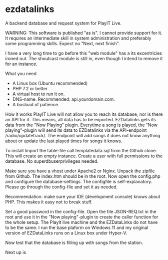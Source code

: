 # ezdatalinks
A backend database and request system for PlayIT Live.

WARNING:
This software is published "as is". I cannot provide support for it. It requires an intermediate skill in system administration and preferably some programming skills. Expect no "Next, next finish".

I have a very long time to go before this "web module" has a its excentricies ironed out. The shoutcast module is still in, even though I intend to remove it for an instance.

What you need

- A Linux box (Ubuntu recommended)
- PHP 7.2 or better
- A virtual host to run it on.
- DNS-name. Recommended: api.yourdomain.com.
- A busload of patience.

How it works
PlayIT Live will not allow you to reach its database, nor is there an API for it. This means, all data has to be exported. EZDatalinks gets its data from the "Now Playing" plugin. Everytime a song is played, the "Now playing"-plugin will send its data to EZDatalinks via the API-endpoint /radio/updatetrack/. The endpoint will add songs it does not know anything about or update the last played times for songs it knows.

To install
Import the table-file call templatedata.sql from the Github clone. This will create an empty instance. Create a user with full permissions to the database. No superdbuserprivileges needed.

Make sure you have a vhost under Apache2 or Nginx. Unpack the zipfile from Github. The index.htm should be in the root. Now open the config.php and configure the database-settings. The configfile is self-explanatory. Please go through the config-file and set it as needed.

Recommendation: make sure your IDE (development console) knows about PHP. This makes it easy not to break stuff.

Set a good password in the config-file. Open the file JSON-REQ.txt in the root and use it in the "Now playing"-plugin to create the caller function for the whole setup. The PlayIt live machine and the EZDataLinks do not have to be the same. I run the base plaform on Windows 11 and my original version of EZDataLinks runs on a Linux box under Hyper-V.

Now test that the database is filling up with songs from the station.

Next up is 

